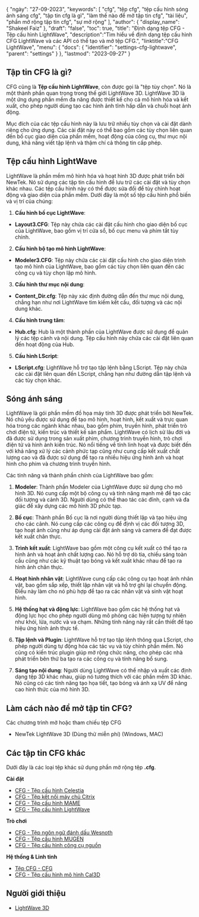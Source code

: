 {
"ngày": "27-09-2023",
  "keywords": [
"cfg",
"tệp cfg",
"tệp cấu hình sóng ánh sáng cfg",
"tập tin cfg là gì",
"làm thế nào để mở tập tin cfg",
"tài liệu",
"phần mở rộng tập tin cfg",
"sự mở rộng"
],
  "author": {
"display_name": "Shakeel Faiz"
},
"draft": "false",
"toc": true,
"title": "Định dạng tệp CFG - Tệp cấu hình LightWave",
  "description":"Tìm hiểu về định dạng tệp cấu hình CFG LightWave và các API có thể tạo và mở tệp CFG.",
"linktitle":"CFG LightWave",
  "menu": {
    "docs": {
      "identifier": "settings-cfg-lightwave",
      "parent": "settings"
}
},
"lastmod": "2023-09-27"
}

## Tập tin CFG là gì?

CFG cũng là **Tệp cấu hình LightWave**, còn được gọi là "tệp tùy chọn". Nó là một thành phần quan trọng trong thế giới LightWave 3D. LightWave 3D là một ứng dụng phần mềm đa năng được thiết kế cho cả mô hình hóa và kết xuất, cho phép người dùng tạo các hình ảnh tĩnh hấp dẫn và chuỗi hoạt ảnh động.

Mục đích của các tệp cấu hình này là lưu trữ nhiều tùy chọn và cài đặt dành riêng cho ứng dụng. Các cài đặt này có thể bao gồm các tùy chọn liên quan đến bố cục giao diện của phần mềm, hoạt động của công cụ, thư mục nội dung, khả năng viết tập lệnh và thậm chí cả thông tin cấp phép.

## Tệp cấu hình LightWave

LightWave là phần mềm mô hình hóa và hoạt hình 3D được phát triển bởi NewTek. Nó sử dụng các tập tin cấu hình để lưu trữ các cài đặt và tùy chọn khác nhau. Các tệp cấu hình này có thể được sửa đổi để tùy chỉnh hoạt động và giao diện của phần mềm. Dưới đây là một số tệp cấu hình phổ biến và vị trí của chúng:

1. **Cấu hình bố cục LightWave**:
    












- **Layout3.CFG**: Tệp này chứa các cài đặt cấu hình cho giao diện bố cục của LightWave, bao gồm vị trí cửa sổ, bố cục menu và phím tắt tùy chỉnh.

2. **Cấu hình bộ tạo mô hình LightWave**:
    












- **Modeler3.CFG**: Tệp này chứa các cài đặt cấu hình cho giao diện trình tạo mô hình của LightWave, bao gồm các tùy chọn liên quan đến các công cụ và tùy chọn lập mô hình.

3. **Cấu hình thư mục nội dung**:
    












- **Content_Dir.cfg**: Tệp này xác định đường dẫn đến thư mục nội dung, chẳng hạn như nơi LightWave tìm kiếm kết cấu, đối tượng và các nội dung khác.

4. **Cấu hình trung tâm**:
    












- **Hub.cfg**: Hub là một thành phần của LightWave được sử dụng để quản lý các tệp cảnh và nội dung. Tệp cấu hình này chứa các cài đặt liên quan đến hoạt động của Hub.

5. **Cấu hình LScript**:
    












- **LScript.cfg**: LightWave hỗ trợ tạo tập lệnh bằng LScript. Tệp này chứa các cài đặt liên quan đến LScript, chẳng hạn như đường dẫn tập lệnh và các tùy chọn khác.

## Sóng ánh sáng

LightWave là gói phần mềm đồ họa máy tính 3D được phát triển bởi NewTek. Nó chủ yếu được sử dụng để tạo mô hình, hoạt hình, kết xuất và trực quan hóa trong các ngành khác nhau, bao gồm phim, truyền hình, phát triển trò chơi điện tử, kiến trúc và thiết kế sản phẩm. LightWave có lịch sử lâu đời và đã được sử dụng trong sản xuất phim, chương trình truyền hình, trò chơi điện tử và hình ảnh kiến trúc. Nó nổi tiếng về tính linh hoạt và được biết đến với khả năng xử lý các cảnh phức tạp cũng như cung cấp kết xuất chất lượng cao và đã được sử dụng để tạo ra nhiều hiệu ứng hình ảnh và hoạt hình cho phim và chương trình truyền hình.

Các tính năng và thành phần chính của LightWave bao gồm:

1. **Modeler**: Thành phần Modeler của LightWave được sử dụng cho mô hình 3D. Nó cung cấp một bộ công cụ và tính năng mạnh mẽ để tạo các đối tượng và cảnh 3D. Người dùng có thể thao tác các đỉnh, cạnh và đa giác để xây dựng các mô hình 3D phức tạp.
    












2. **Bố cục**: Thành phần Bố cục là nơi người dùng thiết lập và tạo hiệu ứng cho các cảnh. Nó cung cấp các công cụ để định vị các đối tượng 3D, tạo hoạt ảnh cũng như áp dụng cài đặt ánh sáng và camera để đạt được kết xuất chân thực.
    












3. **Trình kết xuất**: LightWave bao gồm một công cụ kết xuất có thể tạo ra hình ảnh và hoạt ảnh chất lượng cao. Nó hỗ trợ dò tia, chiếu sáng toàn cầu cũng như các kỹ thuật tạo bóng và kết xuất khác nhau để tạo ra hình ảnh chân thực.
    












4. **Hoạt hình nhân vật**: LightWave cung cấp các công cụ tạo hoạt ảnh nhân vật, bao gồm sắp xếp, thiết lập nhân vật và hỗ trợ ghi lại chuyển động. Điều này làm cho nó phù hợp để tạo ra các nhân vật và sinh vật hoạt hình.
    












5. **Hệ thống hạt và động lực**: LightWave bao gồm các hệ thống hạt và động lực học cho phép người dùng mô phỏng các hiện tượng tự nhiên như khói, lửa, nước và va chạm. Những tính năng này rất cần thiết để tạo hiệu ứng hình ảnh thực tế.
    












6. **Tập lệnh và Plugin**: LightWave hỗ trợ tạo tập lệnh thông qua LScript, cho phép người dùng tự động hóa các tác vụ và tùy chỉnh phần mềm. Nó cũng có kiến trúc plugin giúp mở rộng chức năng, cho phép các nhà phát triển bên thứ ba tạo ra các công cụ và tính năng bổ sung.
    












7. **Sáng tạo nội dung**: Người dùng LightWave có thể nhập và xuất các định dạng tệp 3D khác nhau, giúp nó tương thích với các phần mềm 3D khác. Nó cũng có các tính năng tạo họa tiết, tạo bóng và ánh xạ UV để nâng cao hình thức của mô hình 3D.
    












## Làm cách nào để mở tập tin CFG?

Các chương trình mở hoặc tham chiếu tệp CFG

- NewTek LightWave 3D (Dùng thử miễn phí) (Windows, MAC)

## Các tập tin CFG khác

Dưới đây là các loại tệp khác sử dụng phần mở rộng tệp **.cfg**.

**Cài đặt**
- [CFG - Tệp cấu hình Celestia](/vi/settings/cfg-celestia/)
- [CFG - Tệp kết nối máy chủ Citrix](/vi/settings/cfg-citrix/)
- [CFG - Tệp cấu hình MAME](/vi/settings/cfg-mame/)
- [CFG - Tệp cấu hình LightWave](/vi/settings/cfg-lightwave/)

**Trò chơi**
- [CFG - Tệp ngôn ngữ đánh dấu Wesnoth](/vi/game/cfg-wesnoth/)
- [CFG - Tệp cấu hình MUGEN](/vi/game/cfg-mugen/)
- [CFG - Tệp cấu hình công cụ nguồn](/vi/game/cfg-sourceengine/)

**Hệ thống & Linh tinh**
- [Tệp CFG - CFG](/vi/system/cfg/)
- [CFG - Tệp cấu hình mô hình Cal3D](/vi/misc/cfg-cal3d/)

## Người giới thiệu
* [LightWave 3D](https://en.wikipedia.org/wiki/LightWave_3D)
